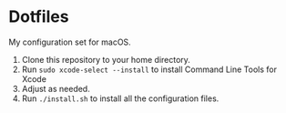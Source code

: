 # Dotfiles
My configuration set for macOS.

1. Clone this repository to your home directory.
2. Run `sudo xcode-select --install` to install Command Line Tools for Xcode
3. Adjust as needed.
4. Run `./install.sh` to install all the configuration files.